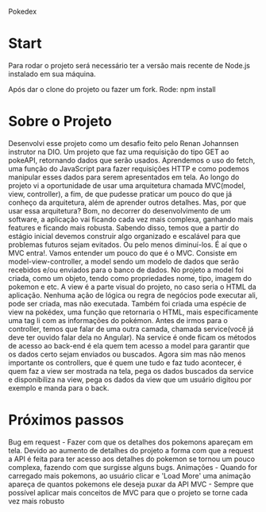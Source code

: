 Pokedex 

# Start
Para rodar o projeto será necessário ter a versão mais recente de Node.js instalado em sua máquina.

Após dar o clone do projeto ou fazer um fork. Rode:
npm install 

# Sobre o Projeto

Desenvolvi esse projeto como um desafio feito pelo Renan Johannsen instrutor na DIO. Um projeto que faz uma requisição do tipo GET ao pokeAPI, retornando dados que serão usados. Aprendemos o uso do fetch, uma função do JavaScript para fazer requisições HTTP e como podemos manipular esses dados para serem apresentados em tela.
Ao longo do projeto vi a oportunidade de usar uma arquitetura chamada MVC(model, view, controller), a fim, de que pudesse praticar um pouco do que já conheço da arquitetura, além de aprender outros detalhes.  Mas, por que usar essa arquitetura?
Bom, no decorrer do desenvolvimento de um software, a aplicação vai ficando cada vez mais complexa, ganhando mais features e ficando mais robusta. Sabendo disso, temos que a partir do estágio inicial devemos construir algo organizado e escalável para que problemas futuros sejam evitados. Ou pelo menos diminuí-los. É aí que o MVC entra!. 
Vamos entender um pouco do que é o MVC. Consiste em model-view-controller, a model sendo um modelo de dados que serão recebidos e/ou enviados para o banco de dados. No projeto a model foi criada, como um objeto, tendo como propriedades nome, tipo, imagem do pokemon e etc.
A view é a parte visual do projeto, no caso seria o HTML da aplicação. Nenhuma ação de lógica ou regra de negócios pode executar ali, pode ser criada, mas não executada. Também foi criada uma espécie de view na pokédex, uma função que retornaria o HTML, mais especificamente uma tag li com as informações do pokémon.
Antes de irmos para o controller, temos que falar de uma outra camada, chamada service(você já deve ter ouvido falar dela no Angular). Na service é onde ficam os métodos de acesso ao back-end é ela quem tem acesso a model para garantir que os dados certo sejam enviados ou buscados. 
Agora sim mas não menos importante os controllers, que é quem une tudo e faz tudo acontecer, é quem faz a view ser mostrada na tela, pega os dados buscados da service e disponibiliza na view, pega os dados da view que um usuário digitou por exemplo e manda para o back. 

# Próximos passos
Bug em request - Fazer com que os detalhes dos pokemons apareçam em tela. Devido ao aumento de detalhes do projeto a forma com que a request a API é feita para ter acesso aos detalhes do pokemon 
se tornou um pouco complexa, fazendo com que surgisse alguns bugs. 
Animações - Quando for carregado mais pokemons, ao usuário clicar e 'Load More' uma animação apareça de quantos pokemons ele deseja puxar da API
MVC - Sempre que possível aplicar mais conceitos de MVC para que o projeto se torne cada vez mais robusto
